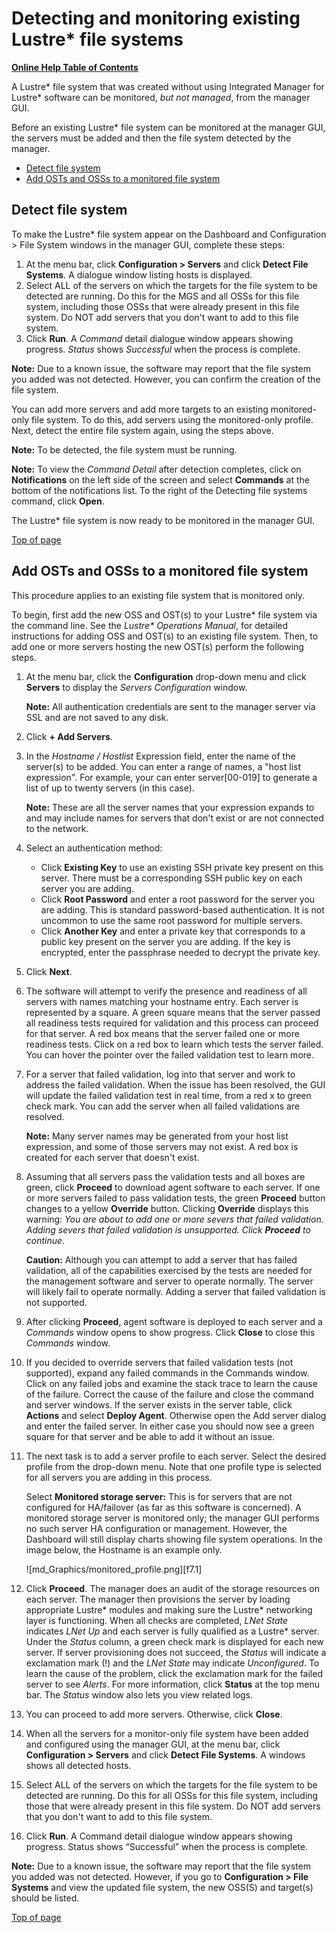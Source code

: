 <a id="7.0"></a>
# Detecting and monitoring existing Lustre* file systems

[**Online Help Table of Contents**](IML_Help_TOC.md)

A Lustre* file system that was created without using Integrated Manager for Lustre* software can be monitored, *but not managed*, from the manager GUI. 

Before an existing Lustre* file system can be monitored at the manager GUI, the servers must be added and then the file system detected by the manager. 

- [Detect file system](#7.1)
- [Add OSTs and OSSs to a monitored file system](#7.2)


## <a id="7.1"></a>Detect file system

To make the Lustre* file system appear on the Dashboard and Configuration > File System windows in the manager GUI, complete these steps:

1. At the menu bar, click **Configuration > Servers** and click **Detect File Systems**. A dialogue window listing hosts is displayed. 
1. Select ALL of the servers on which the targets for the file system to be detected are running. Do this for the MGS and all OSSs for this file system, including those OSSs that were already present in this file system. Do NOT add servers that you don't want to add to this file system. 
1. Click **Run**. A *Command* detail dialogue window appears showing progress. *Status* shows *Successful* when the process is complete.

**Note:** Due to a known issue, the software may report that the file system you added was not detected. However, you can confirm the creation of the file system.

You can add more servers and add more targets to an existing monitored-only file system. To do this, add servers using the monitored-only profile. Next, detect the entire file system again, using the steps above. 

**Note:** To be detected, the file system must be running. 

**Note:** To view the *Command Detail* after detection completes, click on **Notifications** on the left side of the screen and select **Commands** at the bottom of the notifications list. To the right of the Detecting file systems command, click **Open**. 

The Lustre* file system is now ready to be monitored in the manager GUI.

[Top of page](#7.0)

## <a id="7.2"></a>Add OSTs and OSSs to a monitored file system

This procedure applies to an existing file system that is monitored only. 

To begin, first add the new OSS and OST(s) to your Lustre* file system via the command line. See the *Lustre\* Operations Manual*, for detailed instructions for adding OSS and OST(s) to an existing file system. Then, to add one or more servers hosting the new OST(s) perform the following steps.

1. At the menu bar, click the **Configuration** drop-down menu and click **Servers** to display the *Servers Configuration* window. 
    
    **Note:** All authentication credentials are sent to the manager server via SSL and are not saved to any disk.
1. Click **+ Add Servers**. 
1. In the *Hostname / Hostlist* Expression field, enter the name of the server(s) to be added. You can enter a range of names, a "host list expression". For example, your can enter server[00-019] to generate a list of up to twenty servers (in this case). 
    
    **Note:** These are all the server names that your expression expands to and may include names for servers that don't exist or are not connected to the network. 
1. Select an authentication method:
    - Click **Existing Key** to use an existing SSH private key present on this server. There must be a corresponding SSH public key on each server you are adding.
    - Click **Root Password** and enter a root password for the server you are adding. This is standard password-based authentication. It is not uncommon to use the same root password for multiple servers.  
    - Click **Another Key** and enter a private key that corresponds to a public key present on the server you are adding. If the key is encrypted, enter the passphrase needed to decrypt the private key. 
1. Click **Next**.
1. The software will attempt to verify the presence and readiness of all servers with names matching your hostname entry. Each server is represented by a square. A green square means that the server passed all readiness tests required for validation and this process can proceed for that server. A red box means that the server failed one or more readiness tests. Click on a red box to learn which tests the server failed. You can hover the pointer over the failed validation test to learn more. 
1. For a server that failed validation, log into that server and work to address the failed validation. When the issue has been resolved, the GUI will update the failed validation test in real time, from a red x to green check mark. You can add the server when all failed validations are resolved.
    
    **Note:** Many server names may be generated from your host list expression, and some of those servers may not exist. A red box is created for each server that doesn't exist. 
1. Assuming that all servers pass the validation tests and all boxes are green, click **Proceed** to download agent software to each server. If one or more servers failed to pass validation tests, the green **Proceed** button changes to a yellow **Override** button. Clicking **Override** displays this warning: *You are about to add one or more severs that failed validation. Adding severs that failed validation is unsupported. Click **Proceed** to continue*. 
    
    **Caution:** Although you can attempt to add a server that has failed validation, all of the capabilities exercised by the tests are needed for the management software and server to operate normally. The server will likely fail to operate normally. Adding a server that failed validation is not supported. 
1. After clicking **Proceed**, agent software is deployed to each server and a *Commands* window opens to show progress. Click **Close** to close this *Commands* window.
1. If you decided to override servers that failed validation tests (not supported), expand any failed commands in the Commands window. Click on any failed jobs and examine the stack trace to learn the cause of the failure. Correct the cause of the failure and close the command and server windows. If the server exists in the server table, click **Actions** and select **Deploy Agent**. Otherwise open the Add server dialog and enter the failed server. In either case you should now see a green square for that server and be able to add it without an issue.
1. The next task is to add a server profile to each server. Select the desired profile from the drop-down menu. Note that one profile type is selected for all servers you are adding in this process. 
    
    Select **Monitored storage server:** This is for servers that are not configured for HA/failover (as far as this software is concerned). A monitored storage server is monitored only; the manager GUI performs no such server HA configuration or management. However, the Dashboard will still display charts showing file system operations. In the image below, the Hostname is an example only.
    
    <a id="f7.1">
    ![md_Graphics/monitored_profile.png][f7.1]
    </a>
1. Click **Proceed**. The manager does an audit of the storage resources on each server. The manager then provisions the server by loading appropriate Lustre* modules and making sure the Lustre* networking layer is functioning. When all checks are completed, *LNet State* indicates *LNet Up* and each server is fully qualified as a Lustre* server. Under the *Status* column, a green check mark is displayed for each new server. If server provisioning does not succeed, the *Status* will indicate a exclamation mark (!) and the *LNet State* may indicate *Unconfigured*. To learn the cause of the problem, click the exclamation mark for the failed server to see *Alerts*. For more information, click **Status** at the top menu bar. The *Status* window also lets you view related logs.
1. You can proceed to add more servers. Otherwise, click **Close**.
1. When all the servers for a monitor-only file system have been added and configured using the manager GUI, at the menu bar, click **Configuration > Servers** and click **Detect File Systems**. A windows shows all detected hosts.
1. Select ALL of the servers on which the targets for the file system to be detected are running. Do this for all OSSs for this file system, including those that were already present in this file system. Do NOT add servers that you don't want to add to this file system.
1. Click **Run**. A Command detail dialogue window appears showing progress. Status shows “Successful” when the process is complete.

**Note:** Due to a known issue, the software may report that the file system you added was not detected. However, if you go to **Configuration > File Systems** and view the updated file system, the new OSS(S) and target(s) should be listed. 

[Top of page](#7.0)

[f7.1]: md_Graphics/monitored_profile.png